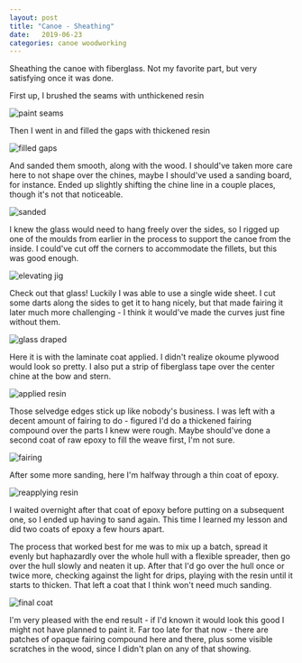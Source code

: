 ```yaml
---
layout: post
title: "Canoe - Sheathing"
date:   2019-06-23
categories: canoe woodworking
---
```


Sheathing the canoe with fiberglass. Not my favorite part, but very satisfying
once it was done.

First up, I brushed the seams with unthickened resin

![paint seams](https://i.imgur.com/zpj4LyB.jpg)

Then I went in and filled the gaps with thickened resin

![filled gaps](https://i.imgur.com/1iQjH6t.jpg)

And sanded them smooth, along with the wood. I should've taken more care here to
not shape over the chines, maybe I should've used a sanding board, for instance.
Ended up slightly shifting the chine line in a couple places, though it's not
that noticeable.

![sanded](https://i.imgur.com/D4Awqk6.jpg)

I knew the glass would need to hang freely over the sides, so I rigged up one of
the moulds from earlier in the process to support the canoe from the inside. I
could've cut off the corners to accommodate the fillets, but this was good
enough.

![elevating jig](https://i.imgur.com/RYf2hBw.jpg)

Check out that glass! Luckily I was able to use a single wide sheet. I cut
some darts along the sides to get it to hang nicely, but that made fairing it later much more
challenging - I think it would've made the curves just fine without them.

![glass draped](https://i.imgur.com/GGsFXAt.jpg)

Here it is with the laminate coat applied. I didn't realize okoume plywood would
look so pretty. I also put a strip of fiberglass tape over the center chine at
the bow and stern.

![applied resin](https://i.imgur.com/76NMTEM.jpg)

Those selvedge edges stick up like nobody's business. I was left with a decent
amount of fairing to do - figured I'd do a thickened fairing compound over the
parts I knew were rough. Maybe should've done a second coat of raw epoxy to fill
the weave first, I'm not sure.

![fairing](https://i.imgur.com/IVg6mVj.jpg)

After some more sanding, here I'm halfway through a thin coat of epoxy.

![reapplying resin](https://i.imgur.com/K1R9zrl.jpg)

I waited overnight after that coat of epoxy before putting on a subsequent one,
so I ended up having to sand again. This time I learned my lesson and did two
coats of epoxy a few hours apart.

The process that worked best for me was to mix up a batch, spread it evenly but
haphazardly over the whole hull with a flexible spreader, then go over the hull
slowly and neaten it up. After that I'd go over the hull once or twice more,
checking against the light for drips, playing with the resin until it starts to
thicken. That left a coat that I think won't need much sanding.

![final coat](https://i.imgur.com/kaj20Ml.jpg)

I'm very pleased with the end result - if I'd known it would look this good I
might not have planned to paint it. Far too late for that now - there are
patches of opaque fairing compound here and there, plus some visible scratches
in the wood, since I didn't plan on any of that showing.
